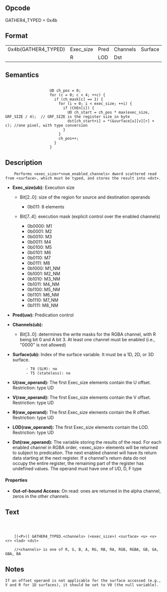 <!---======================= begin_copyright_notice ============================

Copyright (C) 2020-2022 Intel Corporation

SPDX-License-Identifier: MIT

============================= end_copyright_notice ==========================-->

## Opcode

  GATHER4_TYPED = 0x4b

## Format

| | | | | | | |
| --- | --- | --- | --- | --- | --- | --- |
| 0x4b(GATHER4_TYPED) | Exec_size | Pred | Channels | Surface | U | V |
|                     | R         | LOD  | Dst      |         |   |   |


## Semantics


```

                    UD ch_pos = 0;
                    for (c = 0; c < 4; ++c) {
                      if (ch_mask[c] == 1) {
                        for (i = 0; i < exec_size; ++i) {
                          if (ChEn[i]) {
                            UD ch_start = ch_pos * max(exec_size, GRF_SIZE / 4);  // GRF_SIZE is the register size in byte
                            dst[ch_start+i] = *(&surface[u][v][r] + c); //one pixel, with type conversion
                          }
                        }
                        ch_pos++;
                      }
                    }
```

## Description





```
    Performs <exec_size>*<num_enabled_channels> dword scattered read from <surface>, which must be typed, and stores the result into <dst>.
```


- **Exec_size(ub):** Execution size

  - Bit[2..0]: size of the region for source and destination operands

    - 0b011:  8 elements
  - Bit[7..4]: execution mask (explicit control over the enabled channels)

    - 0b0000:  M1
    - 0b0001:  M2
    - 0b0010:  M3
    - 0b0011:  M4
    - 0b0100:  M5
    - 0b0101:  M6
    - 0b0110:  M7
    - 0b0111:  M8
    - 0b1000:  M1_NM
    - 0b1001:  M2_NM
    - 0b1010:  M3_NM
    - 0b1011:  M4_NM
    - 0b1100:  M5_NM
    - 0b1101:  M6_NM
    - 0b1110:  M7_NM
    - 0b1111:  M8_NM

- **Pred(uw):** Predication control


- **Channels(ub):**

  - Bit[3..0]: determines the write masks for the RGBA channel, with R being bit 0 and A bit 3. At least one channel must be enabled (i.e., "0000" is not allowed)


- **Surface(ub):** Index of the surface variable. It must be a 1D, 2D, or 3D surface.

            - T0 (SLM): no
            - T5 (stateless): no

- **U(raw_operand):** The first Exec_size elements contain the U offset. Restriction: type UD


- **V(raw_operand):** The first Exec_size elements contain the V offset. Restriction: type UD


- **R(raw_operand):** The first Exec_size elements contain the R offset. Restriction: type UD


- **LOD(raw_operand):** The first Exec_size elements contain the LOD. Restriction: type UD


- **Dst(raw_operand):** The variable storing the results of the read. For each enabled channel in RGBA order, <exec_size> elements will be returned to <dst> subject to predication. The next enabled channel will have its return data starting at the next register. If a channel's return data do not occupy the entire register, the remaining part of the register has undefined values. The operand must have one of UD, D, F type


#### Properties
- **Out-of-bound Access:** On read: ones are returned in the alpha channel, zeros in the other channels.




## Text
```



    [(<P>)] GATHER4_TYPED.<channels> (<exec_size>) <surface> <u> <v> <r> <lod> <dst>

    //<channels> is one of R, G, B, A, RG, RB, RA, RGB, RGBA, GB, GA, GBA, BA
```
## Notes





    If an offset operand is not applicable for the surface accessed (e.g., V and R for 1D surfaces), it should be set to V0 (the null variable).

